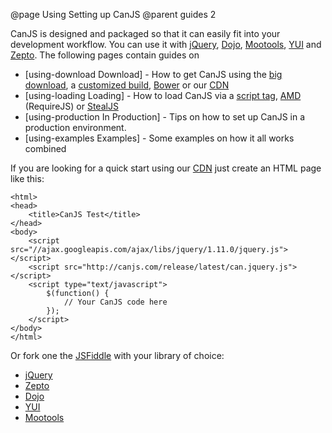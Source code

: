 @page Using Setting up CanJS
@parent guides 2

CanJS is designed and packaged so that it can easily fit into your development workflow. You can use it with [jQuery](http://jquery.com), [Dojo](http://dojotoolkit.org/), [Mootools](http://mootools.net/), [YUI](http://yuilibrary.com/) and [Zepto](http://zeptojs.com/). The following pages contain guides on

- [using-download Download] - How to get CanJS using the [big download](using-download.html#section_TheCanJSdownload), a [customized build](using-download.html#section_Thedownloadbuilder), [Bower](using-download.html#section_Bower) or our [CDN](using-download.html#section_TheGitHubCDN)
- [using-loading Loading] - How to load CanJS via a [script tag](using-loading.html#section_Ina_script_tag), [AMD](using-loading.html#section_AMD) (RequireJS) or [StealJS](using-loading.html#section_StealJS)
- [using-production In Production] - Tips on how to set up CanJS in a production environment.
- [using-examples Examples] - Some examples on how it all works combined

If you are looking for a quick start using our [CDN]() just create an HTML page like this:

    <html>
    <head>
        <title>CanJS Test</title>
    </head>
    <body>
        <script src="//ajax.googleapis.com/ajax/libs/jquery/1.11.0/jquery.js"></script>
        <script src="http://canjs.com/release/latest/can.jquery.js"></script>
        <script type="text/javascript">
            $(function() {
                // Your CanJS code here
            });
        </script>
    </body>
    </html>

Or fork one the [JSFiddle](http://jsfiddle.com) with your library of choice:

  - [jQuery](http://jsfiddle.net/donejs/qYdwR/)
  - [Zepto](http://jsfiddle.net/donejs/7Yaxk/)
  - [Dojo](http://jsfiddle.net/donejs/9x96n/)
  - [YUI](http://jsfiddle.net/donejs/w6m73/)
  - [Mootools](http://jsfiddle.net/donejs/mnNJX/)
